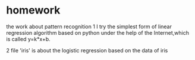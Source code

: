 # homework
the work about pattern recognition
1  I try the simplest form of linear regression algorithm based on python under the help of the Internet,which is called y=k*x+b. 

2  file 'iris' is about the logistic regression based on the data of iris
